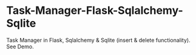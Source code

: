 # Task-Manager-Flask-Sqlalchemy-Sqlite
 Task Manager in Flask, Sqlalchemy & Sqlite (insert & delete functionality). See Demo.

